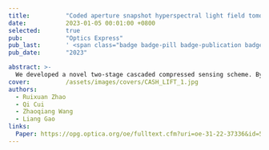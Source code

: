 ```yaml
---
title:          "Coded aperture snapshot hyperspectral light field tomography"
date:           2023-01-05 00:01:00 +0800
selected:       true
pub:            "Optics Express"
pub_last:       ' <span class="badge badge-pill badge-publication badge-success">Editorspick</span>'
pub_date:       "2023"

abstract: >-
  We developed a novel two-stage cascaded compressed sensing scheme. By appropriately distributing the computation load to each stage, this method utilizes the compressibility of natural scenes in multiple domains, reducing the ill-posed nature of datacube recovery and achieving enhanced spatial resolution, suppressed aliasing artifacts, and improved spectral fidelity. Our approach efficiently records a five-dimensional (5D) plenoptic function in a single snapshot. 
cover:          /assets/images/covers/CASH_LIFT_1.jpg
authors:
  - Ruixuan Zhao
  - Qi Cui
  - Zhaoqiang Wang
  - Liang Gao
links:
  Paper: https://opg.optica.org/oe/fulltext.cfm?uri=oe-31-22-37336&id=541008
---
```

